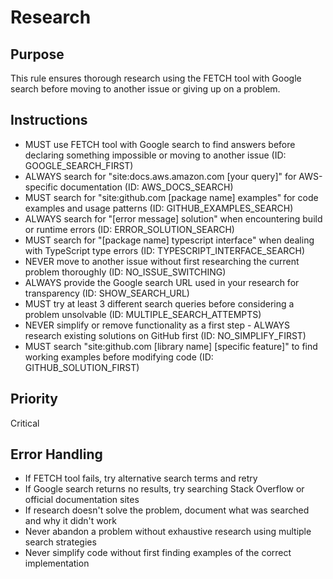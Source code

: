 # Research

## Purpose
This rule ensures thorough research using the FETCH tool with Google search before moving to another issue or giving up on a problem.

## Instructions
- MUST use FETCH tool with Google search to find answers before declaring something impossible or moving to another issue (ID: GOOGLE_SEARCH_FIRST)
- ALWAYS search for "site:docs.aws.amazon.com [your query]" for AWS-specific documentation (ID: AWS_DOCS_SEARCH)
- MUST search for "site:github.com [package name] examples" for code examples and usage patterns (ID: GITHUB_EXAMPLES_SEARCH)
- ALWAYS search for "[error message] solution" when encountering build or runtime errors (ID: ERROR_SOLUTION_SEARCH)
- MUST search for "[package name] typescript interface" when dealing with TypeScript type errors (ID: TYPESCRIPT_INTERFACE_SEARCH)
- NEVER move to another issue without first researching the current problem thoroughly (ID: NO_ISSUE_SWITCHING)
- ALWAYS provide the Google search URL used in your research for transparency (ID: SHOW_SEARCH_URL)
- MUST try at least 3 different search queries before considering a problem unsolvable (ID: MULTIPLE_SEARCH_ATTEMPTS)
- NEVER simplify or remove functionality as a first step - ALWAYS research existing solutions on GitHub first (ID: NO_SIMPLIFY_FIRST)
- MUST search "site:github.com [library name] [specific feature]" to find working examples before modifying code (ID: GITHUB_SOLUTION_FIRST)

## Priority
Critical

## Error Handling
- If FETCH tool fails, try alternative search terms and retry
- If Google search returns no results, try searching Stack Overflow or official documentation sites
- If research doesn't solve the problem, document what was searched and why it didn't work
- Never abandon a problem without exhaustive research using multiple search strategies
- Never simplify code without first finding examples of the correct implementation
